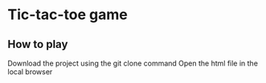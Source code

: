 # Tic-tac-toe game

## How to play
Download the project using the git clone command
Open the html file in the local browser
